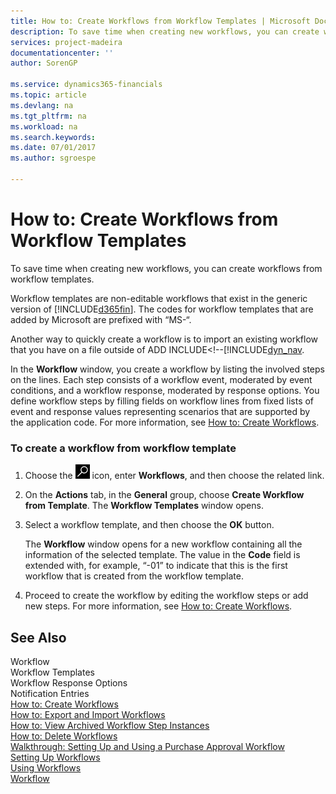 ```yaml
---
title: How to: Create Workflows from Workflow Templates | Microsoft Docs
description: To save time when creating new workflows, you can create workflows from workflow templates.
services: project-madeira
documentationcenter: ''
author: SorenGP

ms.service: dynamics365-financials
ms.topic: article
ms.devlang: na
ms.tgt_pltfrm: na
ms.workload: na
ms.search.keywords:
ms.date: 07/01/2017
ms.author: sgroespe

---
```

# How to: Create Workflows from Workflow Templates
To save time when creating new workflows, you can create workflows from workflow templates.  

 Workflow templates are non-editable workflows that exist in the generic version of [!INCLUDE[d365fin](includes/d365fin_md.md)]. The codes for workflow templates that are added by Microsoft are prefixed with “MS-“.  

 Another way to quickly create a workflow is to import an existing workflow that you have on a file outside of ADD INCLUDE<!--[!INCLUDE[dyn_nav](includes/how-to-export-and-import-workflows.md).  

 In the **Workflow** window, you create a workflow by listing the involved steps on the lines. Each step consists of a workflow event, moderated by event conditions, and a workflow response, moderated by response options. You define workflow steps by filling fields on workflow lines from fixed lists of event and response values representing scenarios that are supported by the application code. For more information, see [How to: Create Workflows](across-how-to-create-workflows.md).  

### To create a workflow from workflow template  

1.  Choose the ![Search for Page or Report](media/ui-search/search_small.png "Search for Page or Report icon") icon, enter **Workflows**, and then choose the related link.  

2.  On the **Actions** tab, in the **General** group, choose **Create Workflow from Template**. The **Workflow Templates** window opens.  

3.  Select a workflow template, and then choose the **OK** button.  

     The **Workflow** window opens for a new workflow containing all the information of the selected template. The value in the **Code** field is extended with, for example, “-01” to indicate that this is the first workflow that is created from the workflow template.  

4.  Proceed to create the workflow by editing the workflow steps or add new steps. For more information, see [How to: Create Workflows](across-how-to-create-workflows.md).  

## See Also  
 Workflow   
 Workflow Templates   
 Workflow Response Options   
 Notification Entries   
 [How to: Create Workflows](across-how-to-create-workflows.md)   
 [How to: Export and Import Workflows](across-how-to-export-and-import-workflows.md)   
 [How to: View Archived Workflow Step Instances](across-how-to-view-archived-workflow-step-instances.md)   
 [How to: Delete Workflows](across-how-to-delete-workflows.md)   
 [Walkthrough: Setting Up and Using a Purchase Approval Workflow](walkthrough-setting-up-and-using-a-purchase-approval-workflow.md)   
 [Setting Up Workflows](across-set-up-workflows.md)   
 [Using Workflows](across-use-workflows.md)   
 [Workflow](across-workflow.md)   
 

